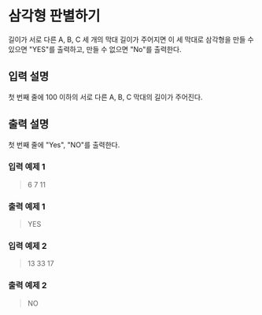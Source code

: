 # 삼각형 판별하기

길이가 서로 다른 A, B, C 세 개의 막대 길이가 주어지면 이 세 막대로 삼각형을 만들 수 있으면 "YES"를 출력하고, 만들 수 없으면 "No"를 출력한다.

## 입력 설명

첫 번째 줄에 100 이하의 서로 다른 A, B, C 막대의 길이가 주어진다.

## 출력 설명

첫 번째 줄에 "Yes", "NO"를 출력한다.

### 입력 예제 1

> 6 7 11

### 출력 예제 1

> YES

### 입력 예제 2

> 13 33 17

### 출력 예제 2

> NO
